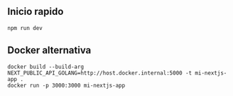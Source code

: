 
## Inicio rapido

```bash
npm run dev
```

## Docker alternativa

```
docker build --build-arg NEXT_PUBLIC_API_GOLANG=http://host.docker.internal:5000 -t mi-nextjs-app .
docker run -p 3000:3000 mi-nextjs-app
```
